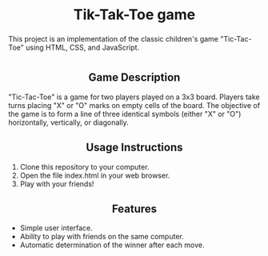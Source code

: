 # <div align=center>Tik-Tak-Toe game</div>

###

This project is an implementation of the classic children's game "Tic-Tac-Toe" using HTML, CSS, and JavaScript.

#

## <div align=center>Game Description</div>

"Tic-Tac-Toe" is a game for two players played on a 3x3 board. Players take turns placing "X" or "O" marks on empty cells of the board. The objective of the game is to form a line of three identical symbols (either "X" or "O") horizontally, vertically, or diagonally.

## <div align=center>Usage Instructions</div>

1. Clone this repository to your computer.
2. Open the file index.html in your web browser.
3. Play with your friends!

## <div align=center>Features</div>

- Simple user interface.
- Ability to play with friends on the same computer.
- Automatic determination of the winner after each move.
